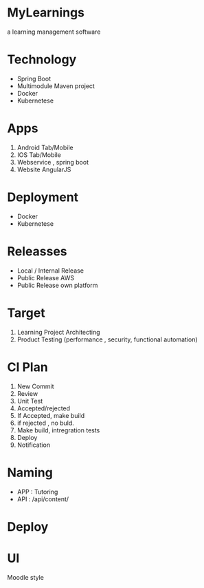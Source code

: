 # MyLearnings
a learning management software

# Technology
- Spring Boot
- Multimodule Maven project
- Docker 
- Kubernetese 

# Apps 
1. Android Tab/Mobile 
2. IOS Tab/Mobile
3. Webservice , spring boot
4. Website AngularJS

# Deployment 
- Docker 
- Kubernetese

# Releasses 
- Local / Internal Release
- Public Release AWS
- Public Release own platform

# Target 
1. Learning Project Architecting
2. Product Testing (performance , security, functional automation) 

# CI Plan 
1. New Commit
2. Review 
3. Unit Test
4. Accepted/rejected
5. If Accepted, make build
6. if rejected , no buld. 
7. Make build, intregration tests
8. Deploy 
9. Notification

# Naming 
- APP : Tutoring 
- API : /api/content/

# Deploy 

# UI 
Moodle style 
